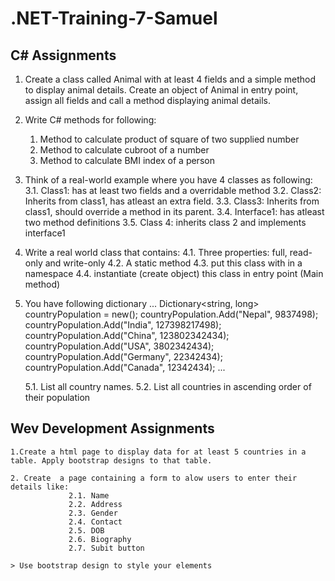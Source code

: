 # .NET-Training-7-Samuel

## C# Assignments

1. Create a class called Animal with at least 4 fields and a simple method to display animal details.
   Create an object of Animal in entry point, assign all fields and call a method displaying animal details.

2. Write C# methods for following: 
    1. Method to calculate product of square of two supplied number
    2. Method to calculate cubroot of a number
    3. Method to calculate BMI index of a person

3. Think of a real-world example where you have 4 classes as following:
    3.1. Class1: has at least two fields and a overridable method
    3.2. Class2: Inherits from class1, has atleast an extra field.
    3.3. Class3: Inherits from class1, should override a method in its parent.
    3.4. Interface1: has atleast two method definitions 
    3.5. Class 4: inherits class 2 and implements interface1

4. Write a real world class that contains:
    4.1. Three properties: full, read-only and write-only 
    4.2. A static method
    4.3. put this class with in a namespace
    4.4. instantiate (create object) this class in entry point (Main method)

5. You have following dictionary
    ...
       Dictionary<string, long> countryPopulation = new();
        countryPopulation.Add("Nepal", 9837498);
        countryPopulation.Add("India", 127398217498);
        countryPopulation.Add("China", 123802342434);
        countryPopulation.Add("USA", 3802342434);
        countryPopulation.Add("Germany", 22342434);
        countryPopulation.Add("Canada", 12342434);
    ...

    5.1. List all country names.
    5.2. List all countries in ascending order of their population

## Wev Development Assignments
    
    1.Create a html page to display data for at least 5 countries in a table. Apply bootstrap designs to that table.
    
    2. Create  a page containing a form to alow users to enter their details like: 
                 2.1. Name
                 2.2. Address
                 2.3. Gender
                 2.4. Contact
                 2.5. DOB
                 2.6. Biography
                 2.7. Subit button

    > Use bootstrap design to style your elements